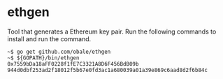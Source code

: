 # ethgen

Tool that generates a Ethereum key pair. Run the following commands to install and run the command.

    ~$ go get github.com/obale/ethgen
    ~$ ${GOPATH}/bin/ethgen
    0x7559bDa18aFF0228f1fE7C3321A8D6F456BdB09b
    944d0dbf253ad2f18012f5b67e0fd3ac1a680039a01a39e869c6aad8d2f6b84c
